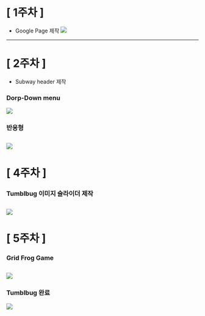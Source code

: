 # [ 1주차 ]
>
* Google Page 제작
![](https://images.velog.io/images/neity16/post/da813115-4f63-4e46-b175-1f4977fda492/image.png)
---
# [ 2주차 ]
>
* Subway header 제작
### Dorp-Down menu
![](https://images.velog.io/images/neity16/post/a9262f4e-2a9f-4a64-b418-e8bdf70ec697/ezgif.com-gif-maker.gif)
### 반응형
![](https://images.velog.io/images/neity16/post/276119d8-70c4-45e1-9a79-0dd6f6feef0b/ezgif.com-gif-maker%20(1).gif)
---
# [ 4주차 ]
>
### Tumblbug 이미지 슬라이더 제작
![](https://images.velog.io/images/neity16/post/2e4c3b52-04e1-4a5a-bbad-23d0756ee2ba/%E1%84%90%E1%85%A5%E1%86%B7%E1%84%87%E1%85%B3%E1%86%AF%E1%84%87%E1%85%A5%E1%86%A8%20%E1%84%89%E1%85%B3%E1%86%AF%E1%84%85%E1%85%A1%E1%84%8B%E1%85%B5%E1%84%83%E1%85%A5.gif)
---
# [ 5주차 ]
>
### Grid Frog Game
![](https://images.velog.io/images/neity16/post/75434e15-77db-4252-9835-7f2b58a56087/grid%E1%84%81%E1%85%B3%E1%87%80%E1%84%82%E1%85%A2%E1%84%80%E1%85%B5.png)
---
### Tumblbug 완료
![](https://images.velog.io/images/neity16/post/102e6be6-aa15-4209-a995-746e8693e9b2/%E1%84%90%E1%85%A5%E1%86%B7%E1%84%87%E1%85%B3%E1%86%AF%E1%84%87%E1%85%A5%E1%86%A8%E1%84%8E%E1%85%AC%E1%84%8C%E1%85%A9%E1%86%BC.gif)
